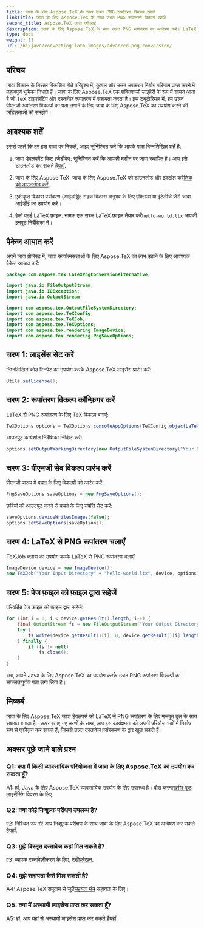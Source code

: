 ```yaml
---
title: जावा के लिए Aspose.TeX के साथ उन्नत PNG रूपांतरण विकल्प खोजें
linktitle: जावा के लिए Aspose.TeX के साथ उन्नत PNG रूपांतरण विकल्प खोजें
second_title: Aspose.TeX जावा एपीआई
description: जावा के लिए Aspose.TeX के साथ उन्नत PNG रूपांतरण का अन्वेषण करें। LaTeX से PNG रूपांतरण पर एक व्यापक ट्यूटोरियल।
type: docs
weight: 11
url: /hi/java/converting-lato-images/advanced-png-conversion/
---
```

## परिचय

जावा विकास के निरंतर विकसित होते परिदृश्य में, कुशल और उन्नत उपकरण निर्बाध परिणाम प्राप्त करने में महत्वपूर्ण भूमिका निभाते हैं। जावा के लिए Aspose.TeX एक शक्तिशाली लाइब्रेरी के रूप में सामने आता है जो TeX टाइपसेटिंग और दस्तावेज़ रूपांतरण में सहायता करता है। इस ट्यूटोरियल में, हम उन्नत पीएनजी रूपांतरण विकल्पों का पता लगाने के लिए जावा के लिए Aspose.TeX का उपयोग करने की जटिलताओं को समझेंगे।

## आवश्यक शर्तें

इससे पहले कि हम इस यात्रा पर निकलें, आइए सुनिश्चित करें कि आपके पास निम्नलिखित शर्तें हैं:

1.  जावा डेवलपमेंट किट (जेडीके): सुनिश्चित करें कि आपकी मशीन पर जावा स्थापित है। आप इसे डाउनलोड कर सकते हैं[यहाँ](https://www.oracle.com/java/technologies/javase-downloads.html).

2.  जावा के लिए Aspose.TeX: जावा के लिए Aspose.TeX को डाउनलोड और इंस्टॉल करें[लिंक को डाउनलोड करें](https://releases.aspose.com/tex/java/).

3. एकीकृत विकास पर्यावरण (आईडीई): सहज विकास अनुभव के लिए एक्लिप्स या इंटेलीजे जैसे जावा आईडीई का उपयोग करें।

4.  हेलो वर्ल्ड LaTeX फ़ाइल: नामक एक सरल LaTeX फ़ाइल तैयार करें`hello-world.ltx` आपकी इनपुट निर्देशिका में।

## पैकेज आयात करें

अपने जावा प्रोजेक्ट में, जावा कार्यात्मकताओं के लिए Aspose.TeX का लाभ उठाने के लिए आवश्यक पैकेज आयात करें:

```java
package com.aspose.tex.LaTeXPngConversionAlternative;

import java.io.FileOutputStream;
import java.io.IOException;
import java.io.OutputStream;

import com.aspose.tex.OutputFileSystemDirectory;
import com.aspose.tex.TeXConfig;
import com.aspose.tex.TeXJob;
import com.aspose.tex.TeXOptions;
import com.aspose.tex.rendering.ImageDevice;
import com.aspose.tex.rendering.PngSaveOptions;
```

## चरण 1: लाइसेंस सेट करें

निम्नलिखित कोड स्निपेट का उपयोग करके Aspose.TeX लाइसेंस प्रारंभ करें:

```java
Utils.setLicense();
```

## चरण 2: रूपांतरण विकल्प कॉन्फ़िगर करें

LaTeX से PNG रूपांतरण के लिए TeX विकल्प बनाएं:

```java
TeXOptions options = TeXOptions.consoleAppOptions(TeXConfig.objectLaTeX());
```

आउटपुट कार्यशील निर्देशिका निर्दिष्ट करें:

```java
options.setOutputWorkingDirectory(new OutputFileSystemDirectory("Your Output Directory"));
```

## चरण 3: पीएनजी सेव विकल्प प्रारंभ करें

पीएनजी प्रारूप में बचत के लिए विकल्पों को आरंभ करें:

```java
PngSaveOptions saveOptions = new PngSaveOptions();
```

छवियों को आउटपुट करने से बचने के लिए संपत्ति सेट करें:

```java
saveOptions.deviceWritesImages(false);
options.setSaveOptions(saveOptions);
```

## चरण 4: LaTeX से PNG रूपांतरण चलाएँ

TeXJob क्लास का उपयोग करके LaTeX से PNG रूपांतरण चलाएँ:

```java
ImageDevice device = new ImageDevice();
new TeXJob("Your Input Directory" + "hello-world.ltx", device, options).run();
```

## चरण 5: पेज फ़ाइल को फ़ाइल द्वारा सहेजें

परिवर्तित पेज फ़ाइल को फ़ाइल द्वारा सहेजें:

```java
for (int i = 0; i < device.getResult().length; i++) {
    final OutputStream fs = new FileOutputStream("Your Output Directory" + "page-" + (i + 1) + ".png");
    try {
        fs.write(device.getResult()[i], 0, device.getResult()[i].length);
    } finally {
        if (fs != null)
            fs.close();
    }
}
```

अब, आपने Java के लिए Aspose.TeX का उपयोग करके उन्नत PNG रूपांतरण विकल्पों का सफलतापूर्वक पता लगा लिया है।

## निष्कर्ष

जावा के लिए Aspose.TeX जावा डेवलपर्स को LaTeX से PNG रूपांतरण के लिए मजबूत टूल के साथ सशक्त बनाता है। ऊपर बताए गए चरणों के साथ, आप इस कार्यक्षमता को अपनी परियोजनाओं में निर्बाध रूप से एकीकृत कर सकते हैं, जिससे उन्नत दस्तावेज़ प्रसंस्करण के द्वार खुल सकते हैं।

## अक्सर पूछे जाने वाले प्रश्न

### Q1: क्या मैं किसी व्यावसायिक परियोजना में जावा के लिए Aspose.TeX का उपयोग कर सकता हूँ?

 A1: हाँ, Java के लिए Aspose.TeX व्यावसायिक उपयोग के लिए उपलब्ध है। दौरा करना[खरीद पृष्ठ](https://purchase.aspose.com/buy) लाइसेंसिंग विवरण के लिए.

### Q2: क्या कोई निःशुल्क परीक्षण उपलब्ध है?

 ए2: निश्चित रूप से! आप निःशुल्क परीक्षण के साथ जावा के लिए Aspose.TeX का अन्वेषण कर सकते हैं[यहाँ](https://releases.aspose.com/).

### Q3: मुझे विस्तृत दस्तावेज कहां मिल सकते हैं?

 ए3: व्यापक दस्तावेज़ीकरण के लिए, देखें[प्रलेखन](https://reference.aspose.com/tex/java/).

### Q4: मुझे सहायता कैसे मिल सकती है?

 A4: Aspose.TeX समुदाय से जुड़ें[सहयता मंच](https://forum.aspose.com/c/tex/47) सहायता के लिए।

### Q5: क्या मैं अस्थायी लाइसेंस प्राप्त कर सकता हूँ?

 A5: हां, आप यहां से अस्थायी लाइसेंस प्राप्त कर सकते हैं[यहाँ](https://purchase.aspose.com/temporary-license/).